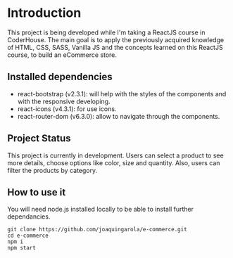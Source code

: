 # Introduction

This project is being developed while I'm taking a ReactJS course in CoderHouse. The main goal is to apply the previously acquired knowledge of HTML, CSS, SASS, Vanilla JS and the concepts learned on this ReactJS course, to build an eCommerce store.

## Installed dependencies

- react-bootstrap (v2.3.1): will help with the styles of the components and with the responsive developing.
- react-icons (v4.3.1): for use icons.
- react-router-dom (v6.3.0): allow to navigate through the components.

## Project Status

This project is currently in development. Users can select a product to see more details, choose options like color, size and quantity. Also, users can filter the products by category.

## How to use it

You will need node.js installed locally to be able to install further dependancies.

```
git clone https://github.com/joaquingarola/e-commerce.git
cd e-commerce
npm i
npm start
```

